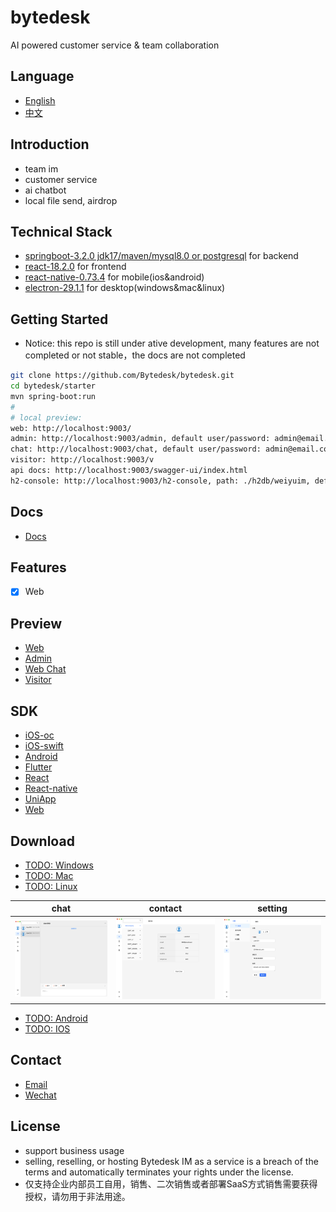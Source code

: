 <!--
 * @Author: jackning 270580156@qq.com
 * @Date: 2024-01-29 16:43:44
 * @LastEditors: jack ning github@bytedesk.com
 * @LastEditTime: 2024-05-01 10:09:37
 * @Description: bytedesk.com https://github.com/Bytedesk/bytedesk
 *   Please be aware of the BSL license restrictions before installing Bytedesk IM –
 *  selling, reselling, or hosting Bytedesk IM as a service is a breach of the terms and automatically terminates your rights under the license.
 *  仅支持企业内部员工自用，严禁用于销售、二次销售或者部署SaaS方式销售
 *  Business Source License 1.1: https://github.com/Bytedesk/bytedesk/blob/main/LICENSE
 *  contact: 270580156@qq.com
 *  联系：270580156@qq.com
 * Copyright (c) 2024 by bytedesk.com, All Rights Reserved.
-->

# bytedesk

AI powered customer service & team collaboration

## Language

- [English](./README.md)
- [中文](./README.zh.md)

## Introduction

- team im
- customer service
- ai chatbot
- local file send, airdrop

## Technical Stack

- [springboot-3.2.0 jdk17/maven/mysql8.0 or postgresql](https://spring.io/projects/spring-boot) for backend
- [react-18.2.0](https://reactjs.org/) for frontend
- [react-native-0.73.4](https://reactnative.dev/) for mobile(ios&android)
- [electron-29.1.1](https://www.electronjs.org/) for desktop(windows&mac&linux)

## Getting Started

- Notice: this repo is still under ative development, many features are not completed or not stable，the docs are not completed

```bash
git clone https://github.com/Bytedesk/bytedesk.git
cd bytedesk/starter
mvn spring-boot:run
# 
# local preview:
web: http://localhost:9003/
admin: http://localhost:9003/admin, default user/password: admin@email.com/admin
chat: http://localhost:9003/chat, default user/password: admin@email.com/admin
visitor: http://localhost:9003/v
api docs: http://localhost:9003/swagger-ui/index.html
h2-console: http://localhost:9003/h2-console, path: ./h2db/weiyuim, default user/password: sa/sa
```

## Docs

- [Docs](https://www.weiyuai.cn/docs/)

## Features

- [x] Web

## Preview

- [Web](https://www.weiyuai.cn/)
- [Admin](https://www.weiyuai.cn/admin)
- [Web Chat](https://www.weiyuai.cn/chat)
- [Visitor](https://www.weiyuai.cn/v)

## SDK

- [iOS-oc](./visitor/oc)
- [iOS-swift](./visitor/swift)
- [Android](./visitor/android)
- [Flutter](./visitor/flutter)
- [React](./visitor/react)
- [React-native](./visitor/react-native)
- [UniApp](./visitor/uniapp)
- [Web](./visitor/web)
<!-- - [Browser-Extension](https://github.com/bytedesk/bytedesk-browser-extension) -->
<!-- - [Vscode-plugin](https://github.com/bytedesk/bytedesk-vscode-plugin) -->

## Download

- [TODO: Windows](https://www.weiyuai.cn/download.html)
- [TODO: Mac](https://www.weiyuai.cn/download.html)
- [TODO: Linux](https://www.weiyuai.cn/download.html)

| chat | contact | setting |
| :----------: | :----------: | :----------: |
| <img src="./images/pc/chat.png" width="250"> | <img src="./images/pc/contact.png" width="250"> | <img src="./images/pc/setting.png" width="250"> |

- [TODO: Android](https://www.weiyuai.cn/download.html)
- [TODO: IOS](https://www.weiyuai.cn/download.html)

## Contact

- [Email](mailto:270580156@qq.com)
- [Wechat](./images/wechat.png)

## License

- support business usage
- selling, reselling, or hosting Bytedesk IM as a service is a breach of the terms and automatically terminates your rights under the license.
- 仅支持企业内部员工自用，销售、二次销售或者部署SaaS方式销售需要获得授权，请勿用于非法用途。

